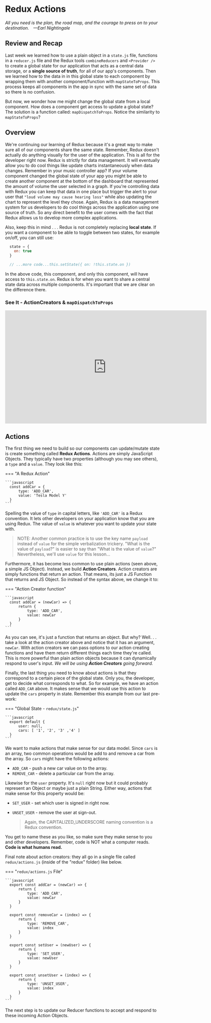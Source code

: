 # Redux Actions

*All you need is the plan, the road map, and the courage to press on to your destination. —Earl Nightingale*

## Review and Recap

Last week we learned how to use a plain object in a `state.js` file, functions in a `reducer.js` file and the Redux tools `combineReducers` and `<Provider />` to create a global state for our application that acts as a central data storage, or a **single source of truth**, for all of our app's components. Then we learned how to the data in in this global state to each component by wrapping them with another component/function with `mapStateToProps`. This process keeps all components in the app in sync with the same set of data so there is no confusion.

But now, we wonder how me might change the global state from a local component. How does a component get access to update a global state? The solution is a function called: `mapDispatchToProps`. Notice the similarity to `mapStateToProps`?

## Overview

We're continuing our learning of Redux because it's a great way to make sure all of our components share the same state. Remember, Redux doesn't actually do anything visually for the user of the application. This is all for the developer right now. Redux is strictly for data management. It will eventually allow you to do cool things like update charts instantaneously when data changes. Remember in your music controller app? If your volume component changed the global state of your app you might be able to create another component at the bottom of the dashboard that represented the amount of volume the user selected in a graph. If you're controlling data with Redux you can keep that data in one place but trigger the alert to your user that `"loud volume may cause hearing loss"` while also updating the chart to represent the level they chose. Again, Redux is a data management system for us developers to do cool things across the application using one source of truth. So any direct benefit to the user comes with the fact that Redux allows us to develop more complex applications.

Also, keep this in mind . . . Redux is not completely replacing **local state**. If you want a component to be able to toggle between two states, for example on/off, you can still use:

```javascript
  state = {
    on: true
  }

  // ...more code...this.setState({ on: !this.state.on })
```

In the above code, this component, and only this component, will have access to `this.state.on`. Redux is for when you want to share a central state data across multiple components. It's important that we are clear on the difference there.

### See It - ActionCreators & `mapDispatchToProps`

<!-- !Video Content: Vimeo, Clayton@ACA - 411-41-ActionCreators&MapDispatchToProps - 411.3.3.1 -->
<iframe src="https://player.vimeo.com/video/492290141?color=2565EF&byline=0&portrait=0" width="655" height="368" frameborder="0" allow="autoplay; fullscreen" allowfullscreen></iframe>

## Actions

The first thing we need to build so our components can update/mutate state is create something called **Redux Actions**. Actions are simply JavaScript Objects. They typically have two properties (although you may see others), a `type` and a `value`. They look like this:

=== "A Redux Action"

    ```javascript
      const addCar = {
          type: 'ADD_CAR',
          value: 'Tesla Model Y'
      }
    ```

Spelling the value of `type` in capital letters, like `'ADD_CAR'` is a Redux convention. It lets other developers on your application know that you are using Redux. The value of `value` is whatever you want to update your state with.

  > NOTE: Another common practice is to use the key name `payload` instead of `value` for the simple verbalization trickery. "What is the value of `payload`?" is easier to say than "What is the value of `value`?" Nevertheless, we'll use `value` for this lesson...

Furthermore, it has become less common to use plain actions (seen above, a simple JS Object). Instead, we build **Action Creators**. Action creators are simply functions that return an action. That means, its just a JS Function that returns and JS Object. So instead of the syntax above, we change it to:

=== "Action Creator function"

    ```javascript
      const addCar = (newCar) => {
          return {
              type: 'ADD_CAR',
              value: newCar
          }
      }
    ```

As you can see, it's just a function that returns an object. But why? Well. . . take a look at the action creator above and notice that it has an argument, `newCar`. With action creators we can pass options to our action creating functions and have them return different things each time they're called. This is more powerful than plain action objects because it can dynamically respond to user's input. *We will be using **Action Creators** going forward.*

Finally, the last thing you need to know about actions is that they correspond to a certain piece of the global state. Only you, the developer, get to decide what corresponds to what. So for example, we have an action called `ADD_CAR` above. It makes sense that we would use this action to update the `cars` property in state. Remember this example from our last pre-work:

=== "Global State - `redux/state.js`"

    ```javascript
      export default {
          user: null,
          cars: [ '1', '2', '3' ,'4' ]
      }
    ```

We want to make actions that make sense for our data model. Since `cars` is an array, two common operations would be add to and remove a car from the array. So `cars` might have the following actions:

* `ADD_CAR` - push a new car value on to the array.
* `REMOVE_CAR` - delete a particular car from the array.

Likewise for the `user` property. It's `null` right now but it could probably represent an Object or maybe just a plain String. Either way, actions that make sense for this property would be:

* `SET_USER` - set which user is signed in right now.
* `UNSET_USER` - remove the user at sign-out.

  > Again, the CAPITALIZED_UNDERSCORE naming convention is a Redux convention.

You get to name these as you like, so make sure they make sense to you and other developers. Remember, code is NOT what a computer reads. **Code is what humans read.**

Final note about action creators: they all go in a single file called `redux/actions.js` (inside of the "redux" folder) like below.

=== "`redux/actions.js` File"

    ```javascript
      export const addCar = (newCar) => {
          return {
              type: 'ADD_CAR',
              value: newCar
          }
      }

      export const removeCar = (index) => {
          return {
              type: 'REMOVE_CAR',
              value: index
          }
      }

      export const setUser = (newUser) => {
          return {
              type: 'SET_USER',
              value: newUser
          }
      }

      export const unsetUser = (index) => {
          return {
              type: 'UNSET_USER',
              value: index
          }
      }
    ```

The next step is to update our Reducer functions to accept and respond to these incoming Action Objects.